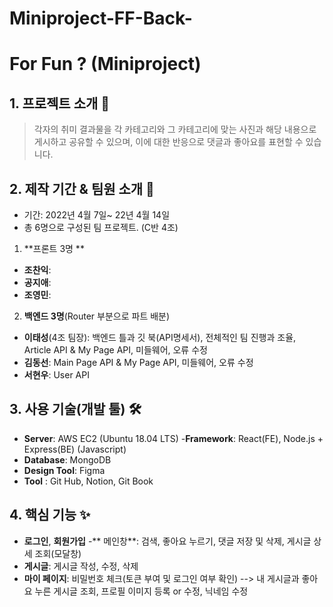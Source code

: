 # Miniproject-FF-Back-

# For Fun ? (Miniproject)

## 1. 프로젝트 소개  🕺
> 각자의 취미 결과물을 각 카테고리와 그 카테고리에 맞는 사진과 해당 내용으로 게시하고 공유할 수 있으며, 이에 대한 반응으로 댓글과 좋아요를 표현할 수 있습니다. 

## 2. 제작 기간 & 팀원 소개 👐
- 기간: 2022년 4월 7일~ 22년 4월 14일 
- 총 6명으로 구성된 팀 프로젝트. (C반 4조)
1. **프론트 3명 **
- **조찬익**:
- **공지애**:
- **조영민**:
  
2. **백엔드 3명**(Router 부분으로 파트 배분)
- **이태성**(4조 팀장): 백엔드 틀과 깃 북(API명세서), 전체적인 팀 진행과 조율, Article API & My Page API, 미들웨어, 오류 수정
- **김동선**: Main Page API & My Page API, 미들웨어, 오류 수정
- **서현우**: User API

## 3. 사용 기술(개발 툴) 🛠
- **Server**: AWS EC2 (Ubuntu 18.04 LTS)
-**Framework**: React(FE), Node.js + Express(BE) (Javascript)
- **Database**: MongoDB
- **Design Tool**: Figma
- **Tool** : Git Hub, Notion, Git Book

## 4. 핵심 기능 ✨
- **로그인**, **회원가입**
-** 메인창**: 검색, 좋아요 누르기, 댓글 저장 및 삭제, 게시글 상세 조회(모달창)
- **게시글**: 게시글 작성, 수정, 삭제
- **마이 페이지**: 비밀번호 체크(토큰 부여 및 로그인 여부 확인) --> 내 게시글과 좋아요 누른 게시글 조회, 프로필 이미지 등록 or 수정, 닉네임 수정
